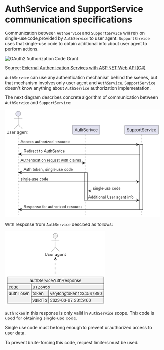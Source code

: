 # AuthService and SupportService communication specifications

Communication between `AuthService` and `SupportService` will rely
on single-use code,provided by `AuthService` to user agent.
`SupportService` uses that single-use code to obtain additional
info about user agent to perform actions.

![OAuth2 Authorization Code Grant](https://learn.microsoft.com/en-us/aspnet/web-api/overview/security/external-authentication-services/_static/image3.png)

Source: [External Authentication Services with ASP.NET Web API (C#)](https://learn.microsoft.com/en-us/aspnet/web-api/overview/security/external-authentication-services)

`AuthService` can use any authentication mechanism behind the scenes,
but that mechanism involves only user agent and `AuthService`.
`SupportService` doesn't know anything about `AuthService` authorization implementation.

The next diagram describes concrete algorithm of communication
between `AuthService` and `SupportService`:

![Communication sequence diagram](./Diagrams/Build/CommunicationSpecs.png)

With response from `AuthService` descibed as follows:

![Response from `AuthService`](./Diagrams/Build/CommunicationDataSpecs.png)

`authToken` in this response is only valid in `AuthService` scope.
This code is used for obtaining single-use code.

Single use code must be long enough to prevent unauthorized access to user data.

To prevent brute-forcing this code, request limiters must be used.

